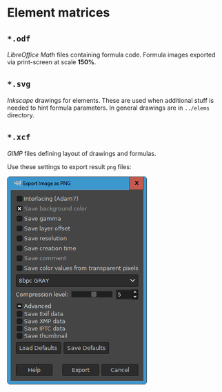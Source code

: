 # Element matrices

## `*.odf`
*LibreOffice Math* files containing formula code.
Formula images exported via print-screen at scale **150%**.

## `*.svg`
*Inkscape* drawings for elements. These are used when additional stuff is needed to hint formula parameters. In general drawings are in `../elems` directory.

## `*.xcf`
*GIMP* files defining layout of drawings and formulas.

Use these settings to export result `png` files:

![png settngs](_gimp_png_settings.png)